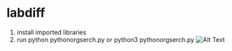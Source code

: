 # labdiff

1) install imported libraries
2) run python pythonorgserch.py or python3 pythonorgserch.py
![Alt Text](https://github.com/sanchez45pl/labdiff/blob/main/result.gif)
